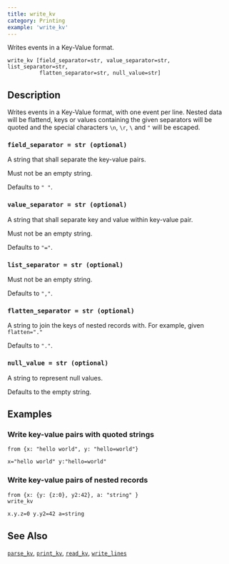 ```yaml
---
title: write_kv
category: Printing
example: 'write_kv'
---
```

Writes events in a Key-Value format.

```tql
write_kv [field_separator=str, value_separator=str, list_separator=str,
          flatten_separator=str, null_value=str]
```

## Description

Writes events in a Key-Value format, with one event per line. Nested data will
be flattend, keys or values containing the given separators will be quoted and
the special characters `\n`, `\r`, `\` and `"` will be escaped.

### `field_separator = str (optional)`

A string that shall separate the key-value pairs.

Must not be an empty string.

Defaults to `" "`.

### `value_separator = str (optional)`

A string that shall separate key and value within key-value pair.

Must not be an empty string.

Defaults to `"="`.

### `list_separator = str (optional)`

Must not be an empty string.

Defaults to `","`.

### `flatten_separator = str (optional)`

A string to join the keys of nested records with. For example,
given `flatten="."`

Defaults to `"."`.

### `null_value = str (optional)`

A string to represent null values.

Defaults to the empty string.

## Examples

### Write key-value pairs with quoted strings

```tql
from {x: "hello world", y: "hello=world"}
```
```txt
x="hello world" y:"hello=world"
```

### Write key-value pairs of nested records

```tql
from {x: {y: {z:0}, y2:42}, a: "string" }
write_kv
```
```txt
x.y.z=0 y.y2=42 a=string
```

## See Also

[`parse_kv`](/reference/functions/parse_kv),
[`print_kv`](/reference/functions/print_kv),
[`read_kv`](/reference/operators/read_kv),
[`write_lines`](/reference/operators/write_lines)
